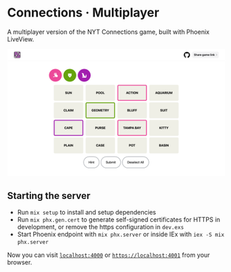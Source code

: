# Connections · Multiplayer

A multiplayer version of the NYT Connections game, built with Phoenix LiveView.

![desktop gameplay screenshot](./readme-images/desktop.png)

## Starting the server

  * Run `mix setup` to install and setup dependencies
  * Run `mix phx.gen.cert` to generate self-signed certificates for HTTPS in development, or remove the https configuration in `dev.exs`
  * Start Phoenix endpoint with `mix phx.server` or inside IEx with `iex -S mix phx.server`

Now you can visit [`localhost:4000`](http://localhost:4000) or [`https://localhost:4001`](https://localhost:4001) from your browser.